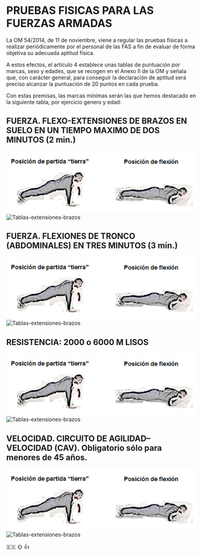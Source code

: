 
# PRUEBAS FISICAS PARA LAS FUERZAS ARMADAS


La OM 54/2014, de 11 de noviembre, viene a regular las pruebas físicas a realizar periódicamente por el personal de las FAS a fin de evaluar de forma objetiva su adecuada aptitud física.

A estos efectos, el artículo 4 establece unas tablas de puntuación por marcas, sexo y edades, que se recogen en el Anexo II de la OM y señala que, con carácter general, para conseguir la declaración de aptitud será preciso alcanzar la puntuación de 20 puntos en cada prueba.

Con estas premisas, las marcas mínimas serán las que hemos destacado en la siguiente tabla, por ejercicio genero y edad:


## FUERZA. FLEXO-EXTENSIONES DE BRAZOS EN SUELO EN UN TIEMPO MAXIMO DE DOS MINUTOS (2 min.)
![Flexo-extensiones-brazos](flexo-extensiones-brazos.png)  
![Tablas-extensiones-brazos](Tablas-extensiones-brazos.jpg)


## FUERZA. FLEXIONES DE TRONCO (ABDOMINALES) EN TRES MINUTOS (3 min.)

![Flexo-extensiones-brazos](flexo-extensiones-brazos.png)  
![Tablas-extensiones-brazos](Tablas-extensiones-brazos.jpg)



## RESISTENCIA: 2000 o 6000 M LISOS
![Flexo-extensiones-brazos](flexo-extensiones-brazos.png)  
![Tablas-extensiones-brazos](Tablas-extensiones-brazos.jpg)


## VELOCIDAD. CIRCUITO DE AGILIDAD–VELOCIDAD (CAV). Obligatorio sólo para menores de 45 años.

![Flexo-extensiones-brazos](flexo-extensiones-brazos.png)  
![Tablas-extensiones-brazos](Tablas-extensiones-brazos.jpg)

:es: :sun_with_face: :+1:
